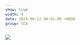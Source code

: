 ```yaml
---
show: true
width: 4
date: 2024-08-12 00:01:00 +0800
group: SCA
---
```

<div>
    <img data-src="{{ '/assets/img/research/sca/seepage_bunny_wcsph_c0.7re.gif' | relative_url }}" class="lazy w-100 rounded" src="{{ '/assets/img/empty_300x200.png' | relative_url }}">
</div>
